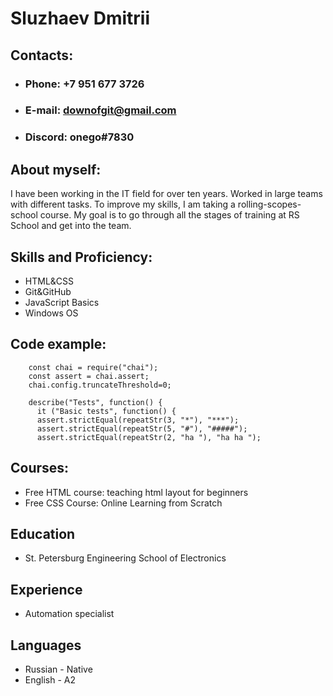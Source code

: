 # Sluzhaev Dmitrii
## Contacts:
- ### Phone: +7 951 677 3726
- ### E-mail: downofgit@gmail.com
- ### Discord: onego#7830
## About myself:
I have been working in the IT field for over ten years. Worked in large teams with different tasks. To improve my skills, I am taking a rolling-scopes-school course. My goal is to go through all the stages of training at RS School and get into the team.
## Skills and Proficiency:
- HTML&CSS
- Git&GitHub
- JavaScript Basics
- Windows OS
## Code example:
```     
    const chai = require("chai");
    const assert = chai.assert;
    chai.config.truncateThreshold=0;

    describe("Tests", function() {
      it ("Basic tests", function() {
      assert.strictEqual(repeatStr(3, "*"), "***");
      assert.strictEqual(repeatStr(5, "#"), "#####");
      assert.strictEqual(repeatStr(2, "ha "), "ha ha ");
```
## Courses:
- Free HTML course: teaching html layout for beginners
- Free CSS Course: Online Learning from Scratch
## Education
- St. Petersburg Engineering School of Electronics
## Experience
- Automation specialist
## Languages
- Russian - Native
- English - A2